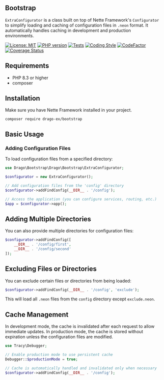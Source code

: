 ## Bootstrap
`ExtraConfigurator` is a class built on top of Nette Framework's `Configurator` to simplify
loading and caching of configuration files in `.neon` format. It automatically handles
caching in development and production environments.

[![License: MIT](https://img.shields.io/badge/License-MIT-yellow.svg)](https://raw.githubusercontent.com/drago-ex/bootstrap/master/license.md)
[![PHP version](https://badge.fury.io/ph/drago-ex%2Fbootstrap.svg)](https://badge.fury.io/ph/drago-ex%2Fbootstrap)
[![Tests](https://github.com/drago-ex/bootstrap/actions/workflows/tests.yml/badge.svg)](https://github.com/drago-ex/bootstrap/actions/workflows/tests.yml)
[![Coding Style](https://github.com/drago-ex/bootstrap/actions/workflows/coding-style.yml/badge.svg)](https://github.com/drago-ex/bootstrap/actions/workflows/coding-style.yml)
[![CodeFactor](https://www.codefactor.io/repository/github/drago-ex/bootstrap/badge)](https://www.codefactor.io/repository/github/drago-ex/bootstrap)
[![Coverage Status](https://coveralls.io/repos/github/drago-ex/bootstrap/badge.svg?branch=master)](https://coveralls.io/github/drago-ex/bootstrap?branch=master)

## Requirements
- PHP 8.3 or higher
- composer

## Installation
Make sure you have Nette Framework installed in your project.
```
composer require drago-ex/bootstrap
```

## Basic Usage
### Adding Configuration Files
To load configuration files from a specified directory:

```php
use Drago\Bootstrap\Drago\Bootstrap\ExtraConfigurator;

$configurator = new ExtraConfigurator();

// Add configuration files from the 'config' directory
$configurator->addFindConfig(__DIR__ . '/config');

// Access the application (you can configure services, routing, etc.)
$app = $configurator->app();
```

## Adding Multiple Directories
You can also provide multiple directories for configuration files:
```php
$configurator->addFindConfig([
    __DIR__ . '/config/first',
    __DIR__ . '/config/second'
]);
```

## Excluding Files or Directories
You can exclude certain files or directories from being loaded:
```php
$configurator->addFindConfig(__DIR__ . '/config', 'exclude');
```
This will load all `.neon` files from the `config` directory except `exclude.neon`.

## Cache Management
In development mode, the cache is invalidated after each request to allow immediate updates.
In production mode, the cache is stored without expiration unless the configuration files are modified.
```php
use Tracy\Debugger;

// Enable production mode to use persistent cache
Debugger::$productionMode = true;

// Cache is automatically handled and invalidated only when necessary
$configurator->addFindConfig(__DIR__ . '/config');
```
